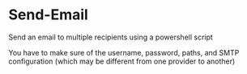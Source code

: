 # Send-Email

Send an email to multiple recipients using a powershell script

You have to make sure of the username, password, paths, and SMTP configuration (which may be different from one provider to another)
